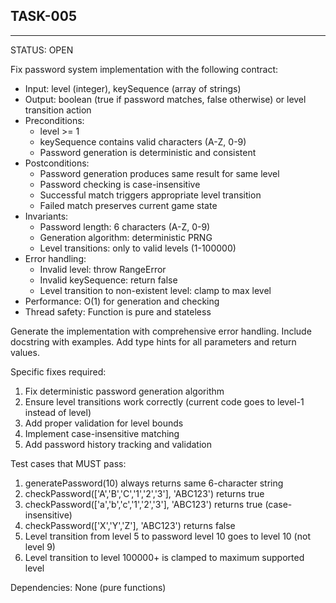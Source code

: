 ## TASK-005
---
STATUS: OPEN

Fix password system implementation with the following contract:
- Input: level (integer), keySequence (array of strings)
- Output: boolean (true if password matches, false otherwise) or level transition action
- Preconditions:
  - level >= 1
  - keySequence contains valid characters (A-Z, 0-9)
  - Password generation is deterministic and consistent
- Postconditions:
  - Password generation produces same result for same level
  - Password checking is case-insensitive
  - Successful match triggers appropriate level transition
  - Failed match preserves current game state
- Invariants:
  - Password length: 6 characters (A-Z, 0-9)
  - Generation algorithm: deterministic PRNG
  - Level transitions: only to valid levels (1-100000)
- Error handling:
  - Invalid level: throw RangeError
  - Invalid keySequence: return false
  - Level transition to non-existent level: clamp to max level
- Performance: O(1) for generation and checking
- Thread safety: Function is pure and stateless

Generate the implementation with comprehensive error handling.
Include docstring with examples.
Add type hints for all parameters and return values.

Specific fixes required:
1. Fix deterministic password generation algorithm
2. Ensure level transitions work correctly (current code goes to level-1 instead of level)
3. Add proper validation for level bounds
4. Implement case-insensitive matching
5. Add password history tracking and validation

Test cases that MUST pass:
1. generatePassword(10) always returns same 6-character string
2. checkPassword(['A','B','C','1','2','3'], 'ABC123') returns true
3. checkPassword(['a','b','c','1','2','3'], 'ABC123') returns true (case-insensitive)
4. checkPassword(['X','Y','Z'], 'ABC123') returns false
5. Level transition from level 5 to password level 10 goes to level 10 (not level 9)
6. Level transition to level 100000+ is clamped to maximum supported level

Dependencies: None (pure functions)
